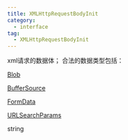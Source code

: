 ```yaml
---
title: XMLHttpRequestBodyInit
category:
  - interface
tag:
  - XMLHttpRequestBodyInit
---
```


xml请求的数据体；
合法的数据类型包括：

[Blob](https://developer.mozilla.org/zh-CN/docs/Web/API/Blob)

[BufferSource](../buffer-source/index.md)

[FormData](https://developer.mozilla.org/zh-CN/docs/Web/API/FormData)

[URLSearchParams](https://developer.mozilla.org/zh-CN/docs/Web/API/URLSearchParams)

string

 

 


